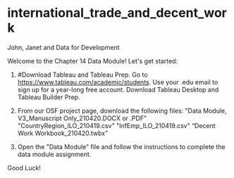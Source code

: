 # international_trade_and_decent_work
John, Janet and Data for Development

Welcome to the Chapter 14 Data Module! Let's get started: 

1. #Download Tableau and Tableau Prep. 
Go to https://www.tableau.com/academic/students. 
Use your .edu email to sign up for a year-long free account. 
Download Tableau Desktop and Tableau Builder Prep. 

2. From our OSF project page, download the following files: "Data Module, V3_Manuscript Only_210420.DOCX or .PDF"
"CountryRegion_ILO_210419.csv"
"InfEmp_ILO_210419.csv"
“Decent Work Workbook_210420.twbx”

3. Open the "Data Module" file and follow the instructions to complete the data module assignment.

Good Luck!